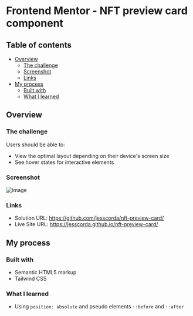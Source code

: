 # Frontend Mentor - NFT preview card component

## Table of contents

- [Overview](#overview)
  - [The challenge](#the-challenge)
  - [Screenshot](#screenshot)
  - [Links](#links)
- [My process](#my-process)
  - [Built with](#built-with)
  - [What I learned](#what-i-learned)

## Overview

### The challenge

Users should be able to:

- View the optimal layout depending on their device's screen size
- See hover states for interactive elements

### Screenshot

![image](https://user-images.githubusercontent.com/42288833/147669588-8fa4d3b7-6605-4e2e-bb38-1c908ddee817.png)

### Links

- Solution URL: https://github.com/jesscorda/nft-preview-card/
- Live Site URL: https://jesscorda.github.io/nft-preview-card/

## My process

### Built with

- Semantic HTML5 markup
- Tailwind CSS

### What I learned

- Using `position: absolute` and pseudo elements `::before` and `::after`
